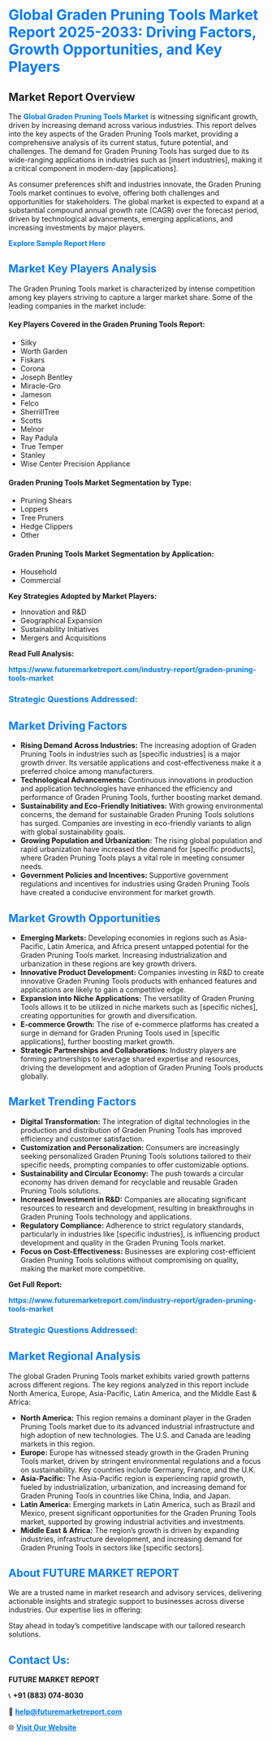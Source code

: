 <h1 style="color: #007BFF;">Global Graden Pruning Tools Market Report 2025-2033: Driving Factors, Growth Opportunities, and Key Players</h1>

<section id="overview">
<h2>Market Report Overview</h2>
<p>The <a href="https://www.futuremarketreport.com/industry-report/graden-pruning-tools-market" style="color: #007BFF; text-decoration: none;"><strong>Global Graden Pruning Tools Market</strong></a> is witnessing significant growth, driven by increasing demand across various industries. This report delves into the key aspects of the Graden Pruning Tools market, providing a comprehensive analysis of its current status, future potential, and challenges. The demand for Graden Pruning Tools has surged due to its wide-ranging applications in industries such as [insert industries], making it a critical component in modern-day [applications].</p>
<p>As consumer preferences shift and industries innovate, the Graden Pruning Tools market continues to evolve, offering both challenges and opportunities for stakeholders. The global market is expected to expand at a substantial compound annual growth rate (CAGR) over the forecast period, driven by technological advancements, emerging applications, and increasing investments by major players.</p>
</section>

<section id="overview">
<p><a href="https://www.futuremarketreport.com/request-sample/reportId=83015" style="color: #007BFF; text-decoration: none;"><strong>Explore Sample Report Here</strong></a></p>
</section>

<section id="key-players">
<h2 style="color: #007BFF;">Market Key Players Analysis</h2>
<p>The Graden Pruning Tools market is characterized by intense competition among key players striving to capture a larger market share. Some of the leading companies in the market include:</p>
<h4>Key Players Covered in the Graden Pruning Tools Report:</h4>
<ul><li>Silky</li><li>Worth Garden</li><li>Fiskars</li><li>Corona</li><li>Joseph Bentley</li><li>Miracle-Gro</li><li>Jameson</li><li>Felco</li><li>SherrillTree</li><li>Scotts</li><li>Melnor</li><li>Ray Padula</li><li>True Temper</li><li>Stanley</li><li>Wise Center Precision Appliance</li></ul>
<h4>Graden Pruning Tools Market Segmentation by Type:</h4>
<ul><li>Pruning Shears</li><li>Loppers</li><li>Tree Pruners</li><li>Hedge Clippers</li><li>Other</li></ul>

<h4>Graden Pruning Tools Market Segmentation by Application:</h4>
<ul><li>Household</li><li>Commercial</li></ul>
<p><strong>Key Strategies Adopted by Market Players:</strong></p>
<ul>
<li>Innovation and R&D</li>
<li>Geographical Expansion</li>
<li>Sustainability Initiatives</li>
<li>Mergers and Acquisitions</li>
</ul>
</section>

<section>
<p><strong>Read Full Analysis: </strong></p><a href="https://www.futuremarketreport.com/industry-report/graden-pruning-tools-market" style="color: #007BFF; text-decoration: none;"><strong>https://www.futuremarketreport.com/industry-report/graden-pruning-tools-market</strong></a>
<h3 style="color: #007BFF;">Strategic Questions Addressed:</h3>
</section>

<section id="driving-factors">
<h2 style="color: #007BFF;">Market Driving Factors</h2>
<ul>
<li><strong>Rising Demand Across Industries:</strong> The increasing adoption of Graden Pruning Tools in industries such as [specific industries] is a major growth driver. Its versatile applications and cost-effectiveness make it a preferred choice among manufacturers.</li>
<li><strong>Technological Advancements:</strong> Continuous innovations in production and application technologies have enhanced the efficiency and performance of Graden Pruning Tools, further boosting market demand.</li>
<li><strong>Sustainability and Eco-Friendly Initiatives:</strong> With growing environmental concerns, the demand for sustainable Graden Pruning Tools solutions has surged. Companies are investing in eco-friendly variants to align with global sustainability goals.</li>
<li><strong>Growing Population and Urbanization:</strong> The rising global population and rapid urbanization have increased the demand for [specific products], where Graden Pruning Tools plays a vital role in meeting consumer needs.</li>
<li><strong>Government Policies and Incentives:</strong> Supportive government regulations and incentives for industries using Graden Pruning Tools have created a conducive environment for market growth.</li>
</ul>
</section>

<section id="growth-opportunities">
<h2 style="color: #007BFF;">Market Growth Opportunities</h2>
<ul>
<li><strong>Emerging Markets:</strong> Developing economies in regions such as Asia-Pacific, Latin America, and Africa present untapped potential for the Graden Pruning Tools market. Increasing industrialization and urbanization in these regions are key growth drivers.</li>
<li><strong>Innovative Product Development:</strong> Companies investing in R&D to create innovative Graden Pruning Tools products with enhanced features and applications are likely to gain a competitive edge.</li>
<li><strong>Expansion into Niche Applications:</strong> The versatility of Graden Pruning Tools allows it to be utilized in niche markets such as [specific niches], creating opportunities for growth and diversification.</li>
<li><strong>E-commerce Growth:</strong> The rise of e-commerce platforms has created a surge in demand for Graden Pruning Tools used in [specific applications], further boosting market growth.</li>
<li><strong>Strategic Partnerships and Collaborations:</strong> Industry players are forming partnerships to leverage shared expertise and resources, driving the development and adoption of Graden Pruning Tools products globally.</li>
</ul>
</section>

<section id="trending-factors">
<h2 style="color: #007BFF;">Market Trending Factors</h2>
<ul>
<li><strong>Digital Transformation:</strong> The integration of digital technologies in the production and distribution of Graden Pruning Tools has improved efficiency and customer satisfaction.</li>
<li><strong>Customization and Personalization:</strong> Consumers are increasingly seeking personalized Graden Pruning Tools solutions tailored to their specific needs, prompting companies to offer customizable options.</li>
<li><strong>Sustainability and Circular Economy:</strong> The push towards a circular economy has driven demand for recyclable and reusable Graden Pruning Tools solutions.</li>
<li><strong>Increased Investment in R&D:</strong> Companies are allocating significant resources to research and development, resulting in breakthroughs in Graden Pruning Tools technology and applications.</li>
<li><strong>Regulatory Compliance:</strong> Adherence to strict regulatory standards, particularly in industries like [specific industries], is influencing product development and quality in the Graden Pruning Tools market.</li>
<li><strong>Focus on Cost-Effectiveness:</strong> Businesses are exploring cost-efficient Graden Pruning Tools solutions without compromising on quality, making the market more competitive.</li>
</ul>
</section>

<section>
<p><strong>Get Full Report: </strong></p><a href="https://www.futuremarketreport.com/industry-report/graden-pruning-tools-market" style="color: #007BFF; text-decoration: none;"><strong>https://www.futuremarketreport.com/industry-report/graden-pruning-tools-market</strong></a>
<h3 style="color: #007BFF;">Strategic Questions Addressed:</h3>
</section>


<section id="regional-analysis">
<h2 style="color: #007BFF;">Market Regional Analysis</h2>
<p>The global Graden Pruning Tools market exhibits varied growth patterns across different regions. The key regions analyzed in this report include North America, Europe, Asia-Pacific, Latin America, and the Middle East & Africa:</p>
<ul>
<li><strong>North America:</strong> This region remains a dominant player in the Graden Pruning Tools market due to its advanced industrial infrastructure and high adoption of new technologies. The U.S. and Canada are leading markets in this region.</li>
<li><strong>Europe:</strong> Europe has witnessed steady growth in the Graden Pruning Tools market, driven by stringent environmental regulations and a focus on sustainability. Key countries include Germany, France, and the U.K.</li>
<li><strong>Asia-Pacific:</strong> The Asia-Pacific region is experiencing rapid growth, fueled by industrialization, urbanization, and increasing demand for Graden Pruning Tools in countries like China, India, and Japan.</li>
<li><strong>Latin America:</strong> Emerging markets in Latin America, such as Brazil and Mexico, present significant opportunities for the Graden Pruning Tools market, supported by growing industrial activities and investments.</li>
<li><strong>Middle East & Africa:</strong> The region’s growth is driven by expanding industries, infrastructure development, and increasing demand for Graden Pruning Tools in sectors like [specific sectors].</li>
</ul>
</section>

<footer>
<h2 style="color: #007BFF;">About FUTURE MARKET REPORT</h2>
<p>We are a trusted name in market research and advisory services, delivering actionable insights and strategic support to businesses across diverse industries. Our expertise lies in offering:</p>

<p>Stay ahead in today’s competitive landscape with our tailored research solutions.</p>

<h2 style="color: #007BFF;">Contact Us:</h2>
<p><strong>FUTURE MARKET REPORT</strong></p>
<p>📞 <strong>+91 (883) 074-8030</strong></p>
<p>📧 <strong><a href="mailto:help@futuremarketreport.com" style="color: #007BFF;">help@futuremarketreport.com</a></strong></p>
<p>🌐 <strong><a href="https://www.futuremarketreport.com/" style="color: #007BFF;">Visit Our Website</a></strong></p>
</footer>
